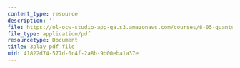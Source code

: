 ```yaml
---
content_type: resource
description: ''
file: https://ol-ocw-studio-app-qa.s3.amazonaws.com/courses/8-05-quantum-physics-ii-fall-2013/41822d74577d0c4f2a8b9b00eba1a37e_8yvmHBGcNbg.pdf
file_type: application/pdf
resourcetype: Document
title: 3play pdf file
uid: 41822d74-577d-0c4f-2a8b-9b00eba1a37e
---
```

